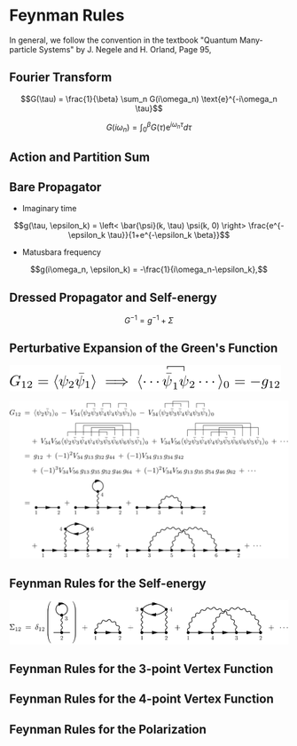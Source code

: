 # Feynman Rules

In general, we follow the convention in the textbook "Quantum Many-particle Systems" by J. Negele and H. Orland, Page 95,

## Fourier Transform

```math
G(\tau) = \frac{1}{\beta} \sum_n G(i\omega_n) \text{e}^{-i\omega_n \tau}
```

```math
G(i\omega_n) = \int_0^\beta G(\tau) \text{e}^{i\omega_n \tau} d\tau
```

## Action and Partition Sum

## Bare Propagator

- Imaginary time

```math
g(\tau, \epsilon_k) = \left< \bar{\psi}(k, \tau) \psi(k, 0) \right> \frac{e^{-\epsilon_k \tau}}{1+e^{-\epsilon_k \beta}}
```

- Matusbara frequency

```math
g(i\omega_n, \epsilon_k) = -\frac{1}{i\omega_n-\epsilon_k},
```

## Dressed Propagator and Self-energy

```math
G^{-1} = g^{-1} + \Sigma
```

## Perturbative Expansion of the Green's Function

![Sign rule for the Wick contractions.](../assets/diagrams/grassman/green0.svg#green0)

![Diagrammatic expansion of the Green's function.](../assets/diagrams/grassman/green.svg#green)

## Feynman Rules for the Self-energy

![Diagrammatic expansion of the self-energy.](../assets/diagrams/grassman/sigma.svg#sigma)

## Feynman Rules for the 3-point Vertex Function

## Feynman Rules for the 4-point Vertex Function

## Feynman Rules for the Polarization
